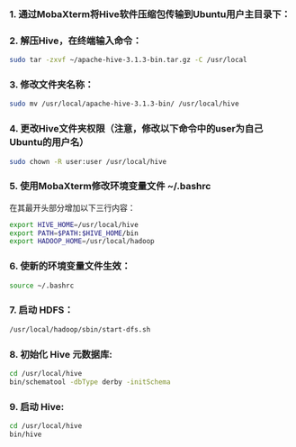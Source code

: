 ### 1. 通过MobaXterm将Hive软件压缩包传输到Ubuntu用户主目录下：

### 2. 解压Hive，在终端输入命令：
```bash
sudo tar -zxvf ~/apache-hive-3.1.3-bin.tar.gz -C /usr/local
```

### 3. 修改文件夹名称：
```bash
sudo mv /usr/local/apache-hive-3.1.3-bin/ /usr/local/hive
```

### 4. 更改Hive文件夹权限（注意，修改以下命令中的user为自己Ubuntu的用户名）
```bash
sudo chown -R user:user /usr/local/hive
```

### 5. 使用MobaXterm修改环境变量文件 ~/.bashrc

在其最开头部分增加以下三行内容：
```bash
export HIVE_HOME=/usr/local/hive
export PATH=$PATH:$HIVE_HOME/bin
export HADOOP_HOME=/usr/local/hadoop
```

### 6. 使新的环境变量文件生效：

```bash
source ~/.bashrc
```

### 7. 启动 HDFS：

```bash
/usr/local/hadoop/sbin/start-dfs.sh
```

### 8. 初始化 Hive 元数据库:

```bash
cd /usr/local/hive
bin/schematool -dbType derby -initSchema
```

### 9. 启动 Hive:

```bash
cd /usr/local/hive
bin/hive
```
